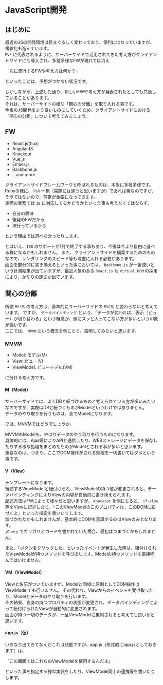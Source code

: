 # JavaScript開発

## はじめに

最近のJSの開発環境は目まぐるしく変わっており、便利にはなっていますが、複雑化も進んでいます。  
`MV*` に代表されるように、サーバーサイドで活用されてきた考え方がクライアントサイドにも導入され、多種多様なFWが現れては消え

「次に流行するFWや考え方は何か？」

といったことは、予想がつかない状況です。

しかしながら、上述した通り、新しいFWや考え方が発表されたとしても共通していることがあります。  
それは、サーバーサイドの様な「関心の分離」を取り入れる事です。  
今後のJS開発をより良いものにしていくため、クライアントサイドにおける「関心の分離」について考えてみましょう。

## FW

- React.js(flux)
- AngularJS
- Knockout
- Vue.js
- Ember.js
- Backbone.js
- ...and more

クライアントサイドフレームワークと呼ばれるものは、本当に多種多様です。  
Rubyの様に、 `RoR` 一択（実際には違うと思いますが）であれば楽なのですが、そうではないので、剪定が重要になってきます。  
実際の業務では `IE` に対応してるかどうかといった事も考えなくてはならず、

- 自分の興味
- 後発のFWだから
- 流行っているから

という理由では選べなかったりします。  

とはいえ、`IE8` のサポートが1月で終了する事もあり、今後は今より自由に選べる様になるかもしれません。
また、クライアントサイドを構築するためのものなので、レンダリングのスピード等も考慮に入れる必要があります。  
画面を部分的に書き換えるといった事においては、 `Backbone.js` が一番速いという計測結果が出ていますが、最近人気のある `React.js` も `Virtual DOM` の採用により、かなりの速さが出ています。

## 関心の分離

所謂 `MV*系` の考え方は、基本的にサーバーサイドの `MVC系` と変わらないと考えています。
ですが、 `データバインディング` という、「データが変われば、表示（ビュー）が切り替わる」という概念が、頭にスッと入ってこない方が多いという印象が強いです。  
ここでは、 `MVVM` という概念を例にとり、説明してみたいと思います。

### MVVM

- Model: モデル(M)
- View: ビュー(V)
- ViewModel: ビューモデル(VM)

に分ける考え方です。

#### M（Model）

サーバーサイドでは、よくDBと紐づけるものと考えられている方が多いみたいなのですが、実際はDBと紐づくものがModelというわけではありません。  
データのやり取りを行うものは、全てModelになります。

では、MVVMではどうでしょうか。

MVVMのModelも、やはりデータのやり取りを行うものになります。  
具体的には、Ajax等によりAPIと通信したり、WEBストレージにデータを保存したりする様な処理をまとめたものがModelとされる事が多いと思います。  
重要なのは、つまり、ここでDOM操作がされる処理を一切書いてはダメという事です。

#### V（View）

テンプレートになります。  
後述するViewModelと紐付けられ、ViewModelの持つ値が変更されると、データバインディングによりViewの内容が自動的に書き換えられます。  
記述方法はFWによって様々だと思いますが、 `Knockout` を例にとると、 `if-else` 等をViewに記述したり、「このViewModelのこのプロパティは、このDOMに紐づくよ」といった指定を書いたりします。  
気づかれたかもしれませんが、基本的にDOMを意識するのはViewのみとなります。  
`jQuery` でガリガリとコードを書かれていた場合、最初はつまづくかもしれません。

また、「ボタンをクリックした」といったイベントが発生した際は、紐付けられたViewModelが持つメソッドを呼び出します。Modelの持つメソッドを直接呼んではいけません。

#### VM（ViewModel）
 
Viewと名前がついていますが、Modelと同様に原則としてDOM操作はViewModelでも行いません。
その代わり、Viewからのイベントを受け取ったり、Modelとデータのやり取りを行います。  
その結果、自身の持つプロパティの状態が変更され、データバインディングによって紐付けられたViewが自動的に変更されます。  
画面が持つ一切のデータが、一旦ViewModelに集約されると考えても良いかと思います。

#### app.js（仮）

いきなり出てきてなんだこれは状態ですが、app.js（形式的にapp.jsとしておきます）は、

「この画面ではこれらのViewModelを使用するんだよ」

といった事を指定する様な実装をしたり、ViewModel同士の連携等を書いたりします。